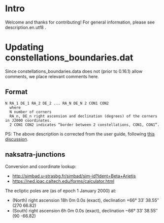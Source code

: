 # Intro
Welcome and thanks for contributing! For general information, please see description.en.utf8 .

# Updating constellations_boundaries.dat
Since constellations_boundaries.data does not (prior to 0.16.1) allow comments, we place relevant comments here.

## Format
```
N RA_1 DE_1 RA_2 DE_2 ... RA_N DE_N 2 CON1 CON2
  where
  N number of corners
  RA_n, DE_n right ascension and declination (degrees) of the corners in J2000 coordinates.
  2 CON1 CON2 indicates “border between 2 constellations, CON1, CON1”.
```
PS: The above description is corrected from the user guide, following [this discussion](https://bugs.launchpad.net/stellarium/+bug/1710443/comments/22).

## naksatra-junctions
Conversion and coordinate lookup:
-  http://simbad.u-strasbg.fr/simbad/sim-id?Ident=Beta+Arietis
-  https://ned.ipac.caltech.edu/forms/calculator.html

The ecliptic poles are (as of epoch 1 January 2000) at:
 - (North) right ascension 18h 0m 0.0s (exact), declination +66° 33′ 38.55″ (270 66.82)
 - (South) right ascension 6h 0m 0.0s (exact), declination −66° 33′ 38.55″  (90 -66.82)

